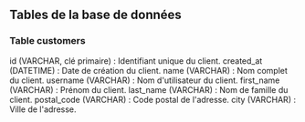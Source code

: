 ## Tables de la base de données

### Table customers

id (VARCHAR, clé primaire) : Identifiant unique du client.
created_at (DATETIME) : Date de création du client.
name (VARCHAR) : Nom complet du client.
username (VARCHAR) : Nom d'utilisateur du client.
first_name (VARCHAR) : Prénom du client.
last_name (VARCHAR) : Nom de famille du client.
postal_code (VARCHAR) : Code postal de l'adresse.
city (VARCHAR) : Ville de l'adresse.
